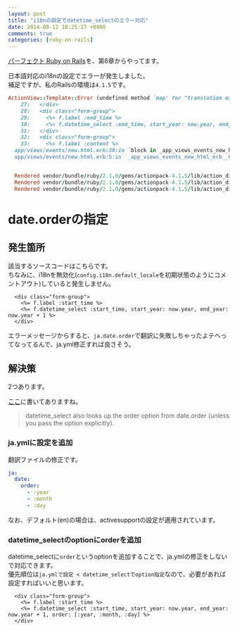 ```yaml
---
layout: post
title: "i18nの設定でdatetime_selectのエラー対応"
date: 2014-09-12 18:25:27 +0900
comments: true
categories: [ruby-on-rails]
---
```


<a href="http://www.amazon.co.jp/gp/product/4774165166/ref=as_li_ss_tl?ie=UTF8&camp=247&creative=7399&creativeASIN=4774165166&linkCode=as2&tag=pochan0919-22">パーフェクト Ruby on Rails</a><img src="http://ir-jp.amazon-adsystem.com/e/ir?t=pochan0919-22&l=as2&o=9&a=4774165166" width="1" height="1" border="0" alt="" style="border:none !important; margin:0px !important;" />を、第6章からやってます。

日本語対応のi18nの設定でエラーが発生しました。  
補足ですが、私のRailsの環境は`4.1.5`です。  

```rb
ActionView::Template::Error (undefined method `map' for "translation missing: ja.date.order":String):
    27:   </div>
    28:   <div class="form-group">
    29:     <%= f.label :end_time %>
    30:     <%= f.datetime_select :end_time, start_year: now.year, end_year: now.year + 1 %>
    31:   </div>
    32:   <div class="form-group">
    33:     <%= f.label :content %>
  app/views/events/new.html.erb:30:in `block in _app_views_events_new_html_erb__622987462779560017_70179900721920'
  app/views/events/new.html.erb:5:in `_app_views_events_new_html_erb__622987462779560017_70179900721920'


  Rendered vendor/bundle/ruby/2.1.0/gems/actionpack-4.1.5/lib/action_dispatch/middleware/templates/rescues/_trace.html.erb (1.8ms)
  Rendered vendor/bundle/ruby/2.1.0/gems/actionpack-4.1.5/lib/action_dispatch/middleware/templates/rescues/_request_and_response.html.erb (1.5ms)
  Rendered vendor/bundle/ruby/2.1.0/gems/actionpack-4.1.5/lib/action_dispatch/middleware/templates/rescues/template_error.html.erb within rescues/layout (16.9ms)
```

<!-- more -->

# date.orderの指定

## 発生箇所

該当するソースコードはこちらです。  
ちなみに、i18nを無効化(`config.i18n.default_locale`を初期状態のようにコメントアウト)していると発生しません。

```
  <div class="form-group">
    <%= f.label :start_time %>
    <%= f.datetime_select :start_time, start_year: now.year, end_year: now.year + 1 %>
  </div>
```

エラーメッセージからすると、`ja.date.order`で翻訳に失敗しちゃったよテヘってなってるんで、ja.yml修正すれば良さそう。

## 解決策

2つあります。

[ここ](https://github.com/rails/rails/blob/a8eb6018318f65e34486da8d1860b3f0d774383d/guides/source/i18n.md#action-view-helper-methods)に書いてありますね。

> datetime_select also looks up the order option from date.order (unless you pass the option explicitly).

### ja.ymlに設定を追加

翻訳ファイルの修正です。

```yaml config/locals/ja.yml
ja:
  date:
    order: 
      - :year
      - :month
      - :day
```

なお、デフォルト(en)の場合は、activesupportの設定が適用されています。

### datetime_selectのoptionにorderを追加

datetime_selectに`order`というoptionを追加することで、ja.ymlの修正をしないで対応できます。   
優先順位は`ja.ymlで設定 < datetime_selectでoption指定`なので、必要があれば設定すればいいと思います。  

```
  <div class="form-group">
    <%= f.label :start_time %>
    <%= f.datetime_select :start_time, start_year: now.year, end_year: now.year + 1, order: [:year, :month, :day] %>
  </div>
```

